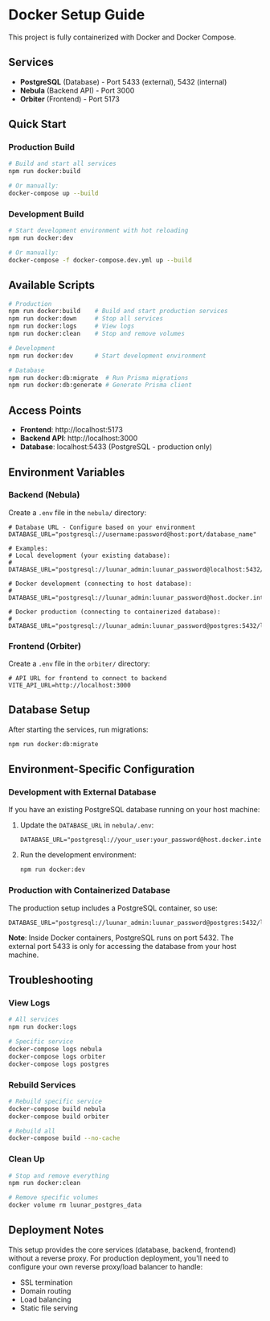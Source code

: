 # Docker Setup Guide

This project is fully containerized with Docker and Docker Compose.

## Services

- **PostgreSQL** (Database) - Port 5433 (external), 5432 (internal)
- **Nebula** (Backend API) - Port 3000
- **Orbiter** (Frontend) - Port 5173

## Quick Start

### Production Build
```bash
# Build and start all services
npm run docker:build

# Or manually:
docker-compose up --build
```

### Development Build
```bash
# Start development environment with hot reloading
npm run docker:dev

# Or manually:
docker-compose -f docker-compose.dev.yml up --build
```

## Available Scripts

```bash
# Production
npm run docker:build    # Build and start production services
npm run docker:down     # Stop all services
npm run docker:logs     # View logs
npm run docker:clean    # Stop and remove volumes

# Development
npm run docker:dev      # Start development environment

# Database
npm run docker:db:migrate  # Run Prisma migrations
npm run docker:db:generate # Generate Prisma client
```

## Access Points

- **Frontend**: http://localhost:5173
- **Backend API**: http://localhost:3000
- **Database**: localhost:5433 (PostgreSQL - production only)

## Environment Variables

### Backend (Nebula)
Create a `.env` file in the `nebula/` directory:

```env
# Database URL - Configure based on your environment
DATABASE_URL="postgresql://username:password@host:port/database_name"

# Examples:
# Local development (your existing database):
# DATABASE_URL="postgresql://luunar_admin:luunar_password@localhost:5432/luunar"

# Docker development (connecting to host database):
# DATABASE_URL="postgresql://luunar_admin:luunar_password@host.docker.internal:5432/luunar"

# Docker production (connecting to containerized database):
# DATABASE_URL="postgresql://luunar_admin:luunar_password@postgres:5432/luunar"
```

### Frontend (Orbiter)
Create a `.env` file in the `orbiter/` directory:

```env
# API URL for frontend to connect to backend
VITE_API_URL=http://localhost:3000
```

## Database Setup

After starting the services, run migrations:

```bash
npm run docker:db:migrate
```

## Environment-Specific Configuration

### Development with External Database
If you have an existing PostgreSQL database running on your host machine:

1. Update the `DATABASE_URL` in `nebula/.env`:
   ```env
   DATABASE_URL="postgresql://your_user:your_password@host.docker.internal:5432/your_database"
   ```

2. Run the development environment:
   ```bash
   npm run docker:dev
   ```

### Production with Containerized Database
The production setup includes a PostgreSQL container, so use:
```env
DATABASE_URL="postgresql://luunar_admin:luunar_password@postgres:5432/luunar"
```

**Note**: Inside Docker containers, PostgreSQL runs on port 5432. The external port 5433 is only for accessing the database from your host machine.

## Troubleshooting

### View Logs
```bash
# All services
npm run docker:logs

# Specific service
docker-compose logs nebula
docker-compose logs orbiter
docker-compose logs postgres
```

### Rebuild Services
```bash
# Rebuild specific service
docker-compose build nebula
docker-compose build orbiter

# Rebuild all
docker-compose build --no-cache
```

### Clean Up
```bash
# Stop and remove everything
npm run docker:clean

# Remove specific volumes
docker volume rm luunar_postgres_data
```

## Deployment Notes

This setup provides the core services (database, backend, frontend) without a reverse proxy. For production deployment, you'll need to configure your own reverse proxy/load balancer to handle:

- SSL termination
- Domain routing
- Load balancing
- Static file serving 